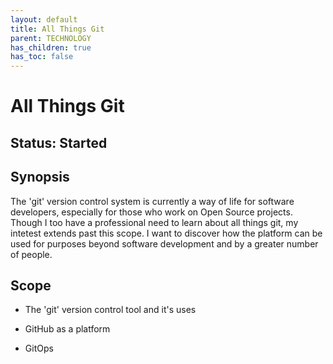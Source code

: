 ```yaml
---
layout: default
title: All Things Git
parent: TECHNOLOGY
has_children: true
has_toc: false
---
```


# All Things Git

## Status: Started

## Synopsis

The 'git' version control system is currently a way of life for software developers, especially for those who work on Open Source projects. Though I too have a professional need to learn about all things git, my intetest extends past this scope. I want to discover how the platform can be used for purposes beyond software development and by a greater number of people.

## Scope

- The 'git' version control tool and it's uses

- GitHub as a platform

- GitOps